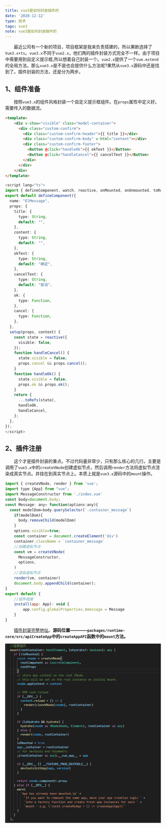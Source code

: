 ```yaml
---
title: vue3是如何封装插件的
date: '2020-12-12'
type: 技术
tags: vue3
note: vue3是如何封装插件的
---
```

&#8195;&#8195;最近公司有一个新的项目，项目框架是我来负责搭建的，所以果断选择了`Vue3.x+ts`。`vue3.x`不同于`vue2.x`，他们两的插件封装方式完全不一样。由于项目中需要用到自定义提示框,所以想着自己封装一个。`vue2.x`提供了一个`vue.extend`的全局方法。那么`vue3.x`是不是也会提供什么方法呢?果然从`vue3.x`源码中还是找到了。插件封装的方法，还是分为两步。
## 1、组件准备
&#8195;&#8195;按照`vue3.x`的组件风格封装一个自定义提示框组件。在`props`属性中定义好。需要传入的数据流。
```html
<template>
    <div v-show="visible" class="model-container">
      <div class="custom-confirm">
        <div class="custom-confirm-header">{{ title }}</div>
        <div class="custom-confirm-body" v-html="content"></div>
        <div class="custom-confirm-footer">
          <Button @click="handleOk">{{ okText }}</Button>
          <Button @click="handleCancel">{{ cancelText }}</Button>
        </div>
      </div>
    </div>
</template>
```
```ts
<script lang="ts">
import { defineComponent, watch, reactive, onMounted, onUnmounted, toRefs } from "vue";
export default defineComponent({
  name: "ElMessage",
  props: {
    title: {
      type: String,
      default: "",
    },
    content: {
      type: String,
      default: "",
    },
    okText: {
      type: String,
      default: "确定",
    },
    cancelText: {
      type: String,
      default: "取消",
    },
    ok: {
      type: Function,
    },
    cancel: {
      type: Function,
    },
  },
  setup(props, context) {
    const state = reactive({
      visible: false,
    });
    function handleCancel() {
      state.visible = false;
      props.cancel && props.cancel();
    }
    function handleOk() {
      state.visible = false;
      props.ok && props.ok();
    }
    return {
      ...toRefs(state),
      handleOk,
      handleCancel,
    };
  },
});
</script>
```
## 2、插件注册
&#8195;&#8195;这个才是插件封装的重点。不过代码量非常少，只有那么核心的几行。主要是调用了`vue3.x`中的`createVNode`创建虚拟节点，然后调用`render`方法将虚拟节点渲染成真实节点。并挂在到真实节点上。本质上就是`vue3.x`源码中的`mount`操作。
```js
import { createVNode, render } from 'vue';
import type {App} from "vue";
import MessageConstructor from './index.vue'
const body=document.body;
const Message: any= function(options:any){
  const modelDom=body.querySelector(`.container_message`)
    if(modelDom){
      body.removeChild(modelDom)
    }
    options.visible=true;
    const container = document.createElement('div')
    container.className = `container_message`
    //创建虚拟节点
    const vm = createVNode(
      MessageConstructor,
      options,
    )
    //渲染虚拟节点
    render(vm, container)
    document.body.appendChild(container);
}  
export default {
    //组件祖册
    install(app: App): void {
        app.config.globalProperties.$message = Message
    }
}
```

&#8195;&#8195;[插件封装完整地址](https://github.com/tangjie-93/vue/tree/master/plugin-demo-ts-vue3)。**源码位置————`packages/runtime-core/src/apiCreateApp`中的`createAppAPI`函数中的`mount`方法。**

<img src="../../images/vue3-mount.png" />

